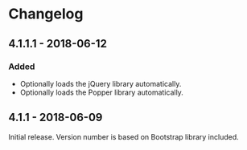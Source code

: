 # Changelog

## 4.1.1.1 - 2018-06-12

### Added
- Optionally loads the jQuery library automatically.
- Optionally loads the Popper library automatically.

## 4.1.1 - 2018-06-09

Initial release. Version number is based on Bootstrap library included.
